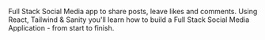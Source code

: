 
Full Stack Social Media app to share posts, leave likes and comments.
Using React, Tailwind & Sanity you'll learn how to build a Full Stack Social Media Application - from start to finish.

